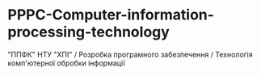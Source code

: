 # PPPC-Computer-information-processing-technology
"ППФК" НТУ "ХПІ" / Розробка програмного забезпечення / Технологія комп'ютерної обробки інформації
